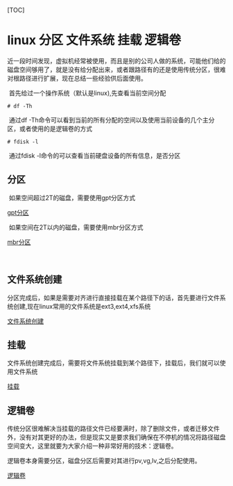 [TOC]





# linux 分区 文件系统 挂载 逻辑卷

​	近一段时间发现，虚拟机经常被使用，而且是别的公司人做的系统，可能他们给的磁盘空间够用了，就是没有给分配出来，或者跟路径有的还是使用传统分区，很难对根路径进行扩展，现在总结一些经验供后面使用。



​	首先给过一个操作系统（默认是linux),先查看当前空间分配

```
# df -Th
```

​	通过df -Th命令可以看到当前的所有分配的空间以及使用当前设备的几个主分区，或者使用的是逻辑卷的方式

```
# fdisk -l
```

​	通过fdisk -l命令的可以查看当前硬盘设备的所有信息，是否分区

## 分区

​	如果空间超过2T的磁盘，需要使用gpt分区方式

[gpt分区](../20180717/linux_磁盘分区_parted.md)

​	如果空间在2T以内的磁盘，需要使用mbr分区方式

[mbr分区](../20180717/linux_磁盘分区_fdisk.md)

​	

## 文件系统创建

​	分区完成后，如果是需要对齐进行直接挂载在某个路径下的话，首先要进行文件系统创建,现在linux常用的文件系统是ext3,ext4,xfs系统

[文件系统创建](../20180718/linux_创建文件系统.md)



## 挂载

​	文件系统创建完成后，需要将文件系统挂载到某个路径下，挂载后，我们就可以使用文件系统



[挂载](../20180718/LINUX_挂载_卸载.md)



## 逻辑卷

​	传统分区很难解决当挂载的路径文件已经要满时，除了删除文件，或者迁移文件外，没有对其更好的办法，但是现实又是要求我们确保在不停机的情况将路径磁盘空间变大，这里就要为大家介绍一种非常好用的技术：逻辑卷。



​	逻辑卷本身需要分区，磁盘分区后需要对其进行pv,vg,lv,之后分配使用。



[逻辑卷](../20180718/LINUX_逻辑卷_CREATE_EXTEND.md)







